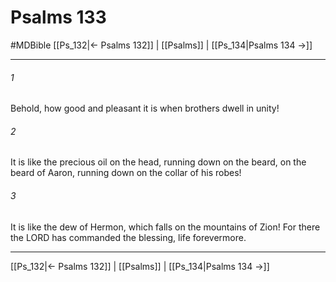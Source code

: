 # Psalms 133
#MDBible
[[Ps_132|← Psalms 132]] | [[Psalms]] | [[Ps_134|Psalms 134 →]]

***

###### 1 
Behold, how good and pleasant it is when brothers dwell in unity! 

###### 2 
It is like the precious oil on the head, running down on the beard, on the beard of Aaron, running down on the collar of his robes! 

###### 3 
It is like the dew of Hermon, which falls on the mountains of Zion! For there the LORD has commanded the blessing, life forevermore. 

***

[[Ps_132|← Psalms 132]] | [[Psalms]] | [[Ps_134|Psalms 134 →]]
